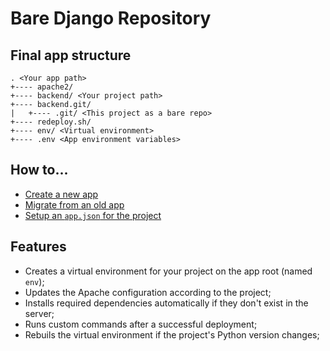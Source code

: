 # Bare Django Repository

## Final app structure

```
. <Your app path>
+---- apache2/
+---- backend/ <Your project path>
+---- backend.git/
|   +---- .git/ <This project as a bare repo>
+---- redeploy.sh/
+---- env/ <Virtual environment>
+---- .env <App environment variables>
```

## How to...

- [Create a new app][new_app]
- [Migrate from an old app][old_app]
- [Setup an `app.json` for the project][app_json]

## Features

- Creates a virtual environment for your project on the app root (named `env`);
- Updates the Apache configuration according to the project;
- Installs required dependencies automatically if they don't exist in the server;
- Runs custom commands after a successful deployment;
- Rebuils the virtual environment if the project's Python version changes;

[app_json]: https://github.com/dewayinc/bare-django-repo/blob/master/docs/APPJSON.md
[new_app]: https://github.com/dewayinc/bare-django-repo/blob/master/docs/NEWAPP.md
[old_app]: https://github.com/dewayinc/bare-django-repo/blob/master/docs/OLDAPP.md
